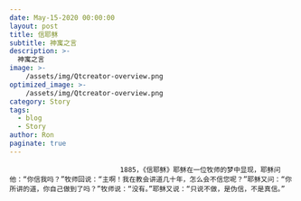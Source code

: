 ```yaml
---
date: May-15-2020 00:00:00
layout: post
title: 信耶稣
subtitle: 神寓之言
description: >-
  神寓之言
image: >-
    /assets/img/Qtcreator-overview.png
optimized_image: >-
    /assets/img/Qtcreator-overview.png
category: Story
tags:
  - blog
  - Story
author: Ron
paginate: true
---
```


							　　1885，《信耶稣》耶稣在一位牧师的梦中显现，耶稣问他：“你信我吗？”牧师回说：“主啊！我在教会讲道几十年，怎么会不信您呢？”耶稣又问：“你所讲的道，你自己做到了吗？”牧师说：“没有。”耶稣又说：“只说不做，是伪信，不是真信。”
							
							
						